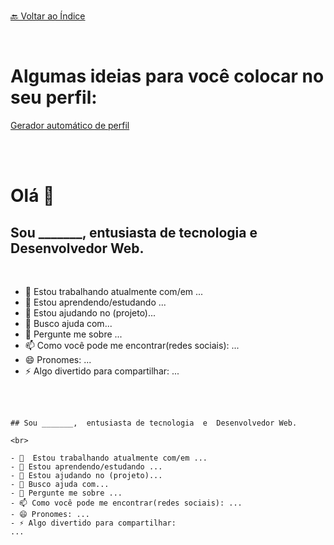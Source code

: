 <br>[🔙 Voltar ao Índice](./README.md)<br>

<br>

# Algumas ideias para você colocar no seu perfil:
[Gerador automático de perfil](https://arturssmirnovs.github.io/github-profile-readme-generator/)

<br>

<br>

# Olá 👋
## Sou _______,  entusiasta de tecnologia  e  Desenvolvedor Web.

<br>

- 🔭  Estou trabalhando atualmente com/em ... 
- 🌱 Estou aprendendo/estudando ...
- 👯 Estou ajudando no (projeto)...
- 🤔 Busco ajuda com... 
- 💬 Pergunte me sobre ...
- 📫 Como você pode me encontrar(redes sociais): ...
- 😄 Pronomes: ...
- ⚡ Algo divertido para compartilhar: ...

<br>

<br>

```# Olá 👋
## Sou _______,  entusiasta de tecnologia  e  Desenvolvedor Web.

<br>

- 🔭  Estou trabalhando atualmente com/em ... 
- 🌱 Estou aprendendo/estudando ...
- 👯 Estou ajudando no (projeto)...
- 🤔 Busco ajuda com... 
- 💬 Pergunte me sobre ...
- 📫 Como você pode me encontrar(redes sociais): ...
- 😄 Pronomes: ...
- ⚡ Algo divertido para compartilhar: 
...


